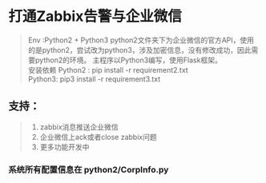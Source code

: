 # 打通Zabbix告警与企业微信

>Env :Python2 + Python3
python2文件夹下为企业微信的官方API，使用的是python2，尝试改为python3，涉及加密信息，没有修改成功，因此需要python2的环境。
主程序以Python3编写，使用Flask框架。
<br>安装依赖
>Python2 : pip install -r requirement2.txt <br>
>Python3: pip3 install -r requirement3.txt<br>

## 支持：
>1. zabbix消息推送企业微信
>2. 企业微信上ack或者close zabbix问题
>3. 更多功能开发中

### 系统所有配置信息在 python2/CorpInfo.py
